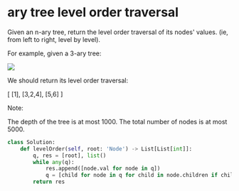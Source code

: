 # ary tree level order traversal

Given an n-ary tree, return the level order traversal of its nodes' values. (ie, from left to right, level by level).

For example, given a 3-ary tree:

![](https://assets.leetcode.com/uploads/2018/10/12/narytreeexample.png)

We should return its level order traversal:

[
     [1],
     [3,2,4],
     [5,6]
]


Note:

The depth of the tree is at most 1000.
The total number of nodes is at most 5000.

```python
class Solution:
    def levelOrder(self, root: 'Node') -> List[List[int]]:
        q, res = [root], list()
        while any(q):
            res.append([node.val for node in q])
            q = [child for node in q for child in node.children if child]
        return res
```
